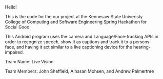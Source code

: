 Hello!

This is the code for the our project
at the Kennesaw State Univeristy College of Computing and Software Engineering
Spring Hackathon for Social Good

This Android program uses the camera and Language/Face-tracking APIs
in order to recognize speech, show it as captions and track it to a persons face,
and having it act similar to a live captioning device for the hearing-impaired.

Team Name: Live Vision

Team Members: John Sheffield, Alhasan Mohsen, and Andrew Palmertree
